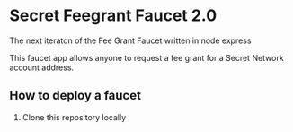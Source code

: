 # Secret Feegrant Faucet 2.0

The next iteraton of the Fee Grant Faucet written in node express

This faucet app allows anyone to request a fee grant for a Secret Network account address. 

## How to deploy a faucet

1. Clone this repository locally
